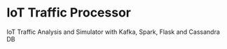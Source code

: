 # IoT Traffic Processor
IoT Traffic Analysis and Simulator with Kafka, Spark, Flask and Cassandra DB
